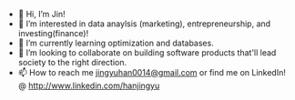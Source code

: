 - 👋 Hi, I’m Jin!
- 👀 I’m interested in data anaylsis (marketing), entrepreneurship, and investing(finance)!
- 🌱 I’m currently learning optimization and databases.
- 💞️ I’m looking to collaborate on building software products that'll lead society to the right direction. 
- 📫 How to reach me jingyuhan0014@gmail.com or find me on LinkedIn! @ http://www.linkedin.com/hanjingyu

<!---
jinhan1593/jinhan1593 is a ✨ special ✨ repository because its `README.md` (this file) appears on your GitHub profile.
You can click the Preview link to take a look at your changes.
--->
